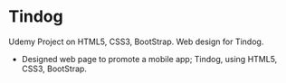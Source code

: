 # Tindog

Udemy Project on HTML5, CSS3, BootStrap. Web design for Tindog.

- Designed web page to promote a mobile app; Tindog, using HTML5, CSS3, BootStrap.
